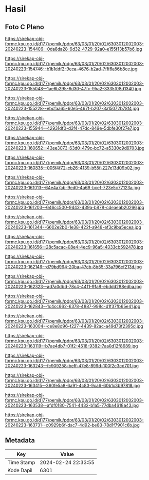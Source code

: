 # Hasil

## Foto C Plano

https://sirekap-obj-formc.kpu.go.id/d177/pemilu/pdpr/63/03/01/20/02/6303012002003-20240223-154406--0da8da28-9d32-4729-92a0-e155f13b57b6.jpg

https://sirekap-obj-formc.kpu.go.id/d177/pemilu/pdpr/63/03/01/20/02/6303012002003-20240223-154746--b1b1ddf2-9eca-4676-b2ad-7fff6a56b8ce.jpg

https://sirekap-obj-formc.kpu.go.id/d177/pemilu/pdpr/63/03/01/20/02/6303012002003-20240223-155048--1ae6b295-6d30-47fc-95a2-3335f08d1340.jpg

https://sirekap-obj-formc.kpu.go.id/d177/pemilu/pdpr/63/03/01/20/02/6303012002003-20240223-155228--ebcfaa65-60e5-467f-b207-3a15072b78f4.jpg

https://sirekap-obj-formc.kpu.go.id/d177/pemilu/pdpr/63/03/01/20/02/6303012002003-20240223-155944--42931df0-d3f4-47dc-849e-5dbfe30f27e7.jpg

https://sirekap-obj-formc.kpu.go.id/d177/pemilu/pdpr/63/03/01/20/02/6303012002003-20240223-160652--43ee3073-63d0-479c-bc72-a5330c9d9703.jpg

https://sirekap-obj-formc.kpu.go.id/d177/pemilu/pdpr/63/03/01/20/02/6303012002003-20240223-160835--006f4f72-cb26-4139-b55f-227e13d09b02.jpg

https://sirekap-obj-formc.kpu.go.id/d177/pemilu/pdpr/63/03/01/20/02/6303012002003-20240223-161013--64e4a7ab-9ed0-4a69-bcef-723e5c77123a.jpg

https://sirekap-obj-formc.kpu.go.id/d177/pemilu/pdpr/63/03/01/20/02/6303012002003-20240223-161203--646cc500-9443-439a-b878-cdeaeab20266.jpg

https://sirekap-obj-formc.kpu.go.id/d177/pemilu/pdpr/63/03/01/20/02/6303012002003-20240223-161344--6602e2b0-1e38-422f-a948-ef3c9ba5ecea.jpg

https://sirekap-obj-formc.kpu.go.id/d177/pemilu/pdpr/63/03/01/20/02/6303012002003-20240223-161656--28c5acac-08e4-4ec9-96a5-4033cb592478.jpg

https://sirekap-obj-formc.kpu.go.id/d177/pemilu/pdpr/63/03/01/20/02/6303012002003-20240223-162146--d79bd964-20ba-47cb-8b55-33a796cf213d.jpg

https://sirekap-obj-formc.kpu.go.id/d177/pemilu/pdpr/63/03/01/20/02/6303012002003-20240223-162323--ad7a0dbd-78c4-4411-91a8-ebddd288edba.jpg

https://sirekap-obj-formc.kpu.go.id/d177/pemilu/pdpr/63/03/01/20/02/6303012002003-20240223-162843--1c4cc662-6378-4887-998c-d1f37fb65e41.jpg

https://sirekap-obj-formc.kpu.go.id/d177/pemilu/pdpr/63/03/01/20/02/6303012002003-20240223-163004--ce8e8d96-f227-4439-82ac-a49d73f2395d.jpg

https://sirekap-obj-formc.kpu.go.id/d177/pemilu/pdpr/63/03/01/20/02/6303012002003-20240223-163119--b7ae4db7-01f2-4518-9382-7aa0d12f8689.jpg

https://sirekap-obj-formc.kpu.go.id/d177/pemilu/pdpr/63/03/01/20/02/6303012002003-20240223-163243--fc909258-beff-47e8-899d-100f2c3cd701.jpg

https://sirekap-obj-formc.kpu.go.id/d177/pemilu/pdpr/63/03/01/20/02/6303012002003-20240223-163415--390fe5a8-6a91-4c83-9ca6-60b1c3b97818.jpg

https://sirekap-obj-formc.kpu.go.id/d177/pemilu/pdpr/63/03/01/20/02/6303012002003-20240223-163538--afdf0180-7541-4432-b1a5-77dba4618a43.jpg

https://sirekap-obj-formc.kpu.go.id/d177/pemilu/pdpr/63/03/01/20/02/6303012002003-20240223-163731--c0929b6f-dac7-4d92-be83-78d1f7901c6b.jpg


## Metadata

| Key        | Value               |
| ---------- | ------------------- |
| Time Stamp | 2024-02-24 22:33:55 |
| Kode Dapil | 6301                |



